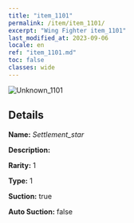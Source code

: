 ```yaml
---
title: "item_1101"
permalink: /item/item_1101/
excerpt: "Wing Fighter item_1101"
last_modified_at: 2023-09-06
locale: en
ref: "item_1101.md"
toc: false
classes: wide
---
```



 ![Unknown_1101](/images/item/Settlement_star_p.png)



## Details

 **Name:** *Settlement_star* 

 **Description:** 

 **Rarity:** 1 

 **Type:** 1 

 **Suction:** true 

 **Auto Suction:** false 


